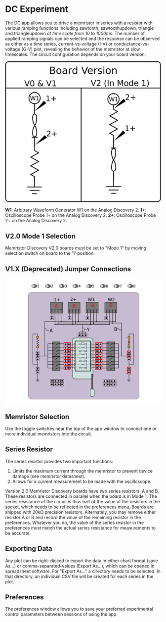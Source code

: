 # DC Experiment

The DC app allows you to drive a memristor in series with a resistor with various ramping functions including sawtooth, sawtoothupdown, triangle and triangleupdown *at time scale from 10 to 1000ms*. The number of applied ramping signals can be selected and the response can be observed as either as a time series, current-vs-voltage (I-V) or conductance-vs-voltage (G-V) plot, revealing the behavior of the memristor at slow timescales. The circuit configuration depends on your board version:


![](_img/BasicCircuit.png)

**W1**: Arbitrary Waveform Generator W1 on the Analog Discovery 2.
**1+**: Oscilloscope Probe 1+ on the Analog Discovery 2.
**2+**: Oscilloscope Probe 2+ on the Analog Discovery 2.


## V2.0 Mode 1 Selection

Memristor Discovery V2.0 boards must be set to "Mode 1" by moving selection switch on board to the '1' position. 

## V1.X (Deprecated) Jumper Connections

![](_img/HysteresisV1Board.png)

## Memristor Selection

Use the toggle switches near the top of the app window to connect one or more individual memristors into the circuit. 

## Series Resistor

The series resistor provides two important functions:

1.  Limits the maximum current through the memristor to prevent device damage (see memristor datasheet).
2.  Allows for a current measurement to be made with the oscilloscope.

Version 2.0 Memristor Discovery boards have two series resistors, A and B. These resistors are connected in parallel when the board is in Mode 1. The series resistance of the circuit is thus half of the value of the resistors in the socket, which needs to be reflected in the preferences menu. Boards are shipped with 20kΩ precision resistors. Alternately, you may remove either resistor A or B and record the value of the remaining resistor in the preferences. Whatever you do, the value of the series resistor in the preferences must match the actual series resistance for measurements to be accurate.


## Exporting Data

Any plot can be right-clicked to export the data in either chart format (save As...) or comma-separated-values (Export As...), which can be opened in spreadsheet software. For "Export As..." a directory needs to be selected. In that directory, an individual CSV file will be created for each series in the plot.

## Preferences

The preferences window allows you to save your preferred experimental control parameters between sessions of using the app.